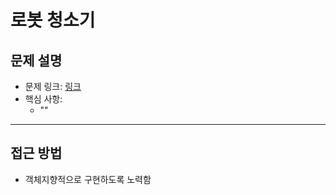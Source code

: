 # 로봇 청소기

## 문제 설명
- 문제 링크: [링크](https://www.acmicpc.net/problem/14503)
- 핵심 사항:
  - ""
---

## 접근 방법
- 객체지향적으로 구현하도록 노력함